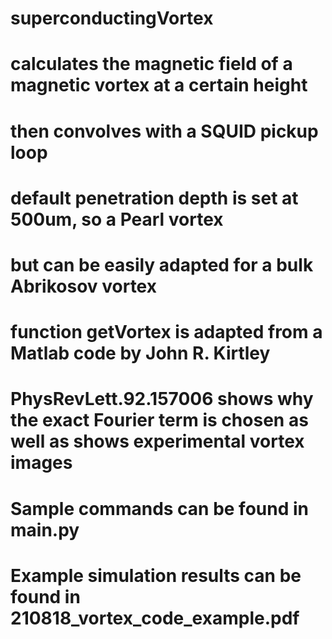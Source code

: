 # superconductingVortex
# calculates the magnetic field of a magnetic vortex at a certain height
# then convolves with a SQUID pickup loop
# default penetration depth is set at 500um, so a Pearl vortex
# but can be easily adapted for a bulk Abrikosov vortex
# function getVortex is adapted from a Matlab code by John R. Kirtley
# PhysRevLett.92.157006 shows why the exact Fourier term is chosen as well as shows experimental vortex images
# Sample commands can be found in main.py
# Example simulation results can be found in 210818_vortex_code_example.pdf
